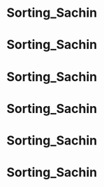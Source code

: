 # Sorting_Sachin
# Sorting_Sachin
# Sorting_Sachin
# Sorting_Sachin
# Sorting_Sachin
# Sorting_Sachin
